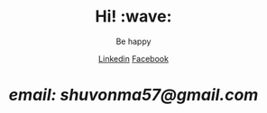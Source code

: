 <h1 align='center'> Hi! :wave:</h1>
<p align='center'>
Be happy
</p>
<div align='center'><a href="https://www.linkedin.com/in/md-faysal-islam-shuvo/">Linkedin</a> <a href="https://www.facebook.com/faysalislamsh">Facebook</a></div>

<h1 align='center'><i>email: shuvonma57@gmail.com</i></h1>


